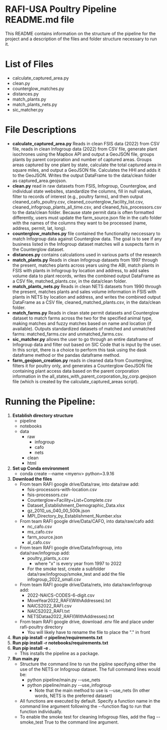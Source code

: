 # RAFI-USA Poultry Pipeline README.md file

This README contains information on the structure of the pipeline for the project and a description of the files and folder structure necessary to run it.

# List of Files

- calculate_captured_area.py
- clean.py
- counterglow_matches.py
- distances.py
- match_plants.py
- match_plants_nets.py
- sic_matcher.py

# File Descriptions

- **calculate_captured_area.py** Reads in clean FSIS data (2022) from CSV file, reads in clean Infogroup data (2022) from CSV file, generate plant isochrones using the Mapbox API and output a GeoJSON file, groups plants by parent corporation and number of captured areas. Groups areas captured by one plant by state, calculate the total captured area in square miles, and output a GeoJSON file. Calculates the HHI and adds it to the GeoJSON. Writes the output DataFrame to the data/clean folder as captured_area.geojson.
- **clean.py** read in raw datasets from FSIS, Infogroup, Counterglow, and individual state websites, standardize the columns, fill in null values, filter to records of interest (e.g., poultry farms), and then output cleaned_cafo_poultry.csv, cleaned_counterglow_facility_list.csv, cleaned_infogroup_plants_all_time.csv, and cleaned_fsis_processors.csv to the data/clean folder. Because state permit data is often formatted differently, users must update the farm_source.json file in the cafo folder with the names of the columns they want to be processed (name, address, permit, lat, long).
- **counterglow_matches.py** file contained the functionality neccessary to match Infogroup data against Counterglow data. The goal is to see if any business listed in the Infogroup dataset matches will a suspects farm in the Counterglow dataset.
- **distances.py** contains calculations used in various parts of the research
- **match_plants.py** Reads in clean Infogroup datasets from 1997 through the present, matches plants across years using the ABI, match plants in FSIS with plants in Infogroup by location and address, to add sales volume data to plant records, writes the combined output DataFrame as a CSV file, matched_plants.csv, in the data/clean folder.
- **match_plants_nets.py** Reads in clean NETS datasets from 1990 through the present, matches plants and sales volume information in FSIS with plants in NETS by location and address, and writes the combined output DataFrame as a CSV file, cleaned_matched_plants.csv, in the data/clean folder.
- **match_farms.py** Reads in clean state permit datasets and Counterglow dataset to match farms across the two for the specified animal type, making matches and fuzzy matches based on name and location (if available). Outputs standardized datasets of matched and unmatched farms: matched_farms.csv and unmatched_farms.csv.
- **sic_matcher.py** allows the user to go through an entire dataframe of Infogroup data and filter out based on SIC Code that is input by the user. In this script, there is a choice to perform this task using the dask dataframe method or the pandas dataframe method.
- **farm_geojson_creation.py** reads in cleaned data from Counterglow, filters it for poultry only, and generates a Counterglow GeoJSON file containing plant access data based on the parent corporation information in the all_states_with_parent_corporation_by_corp.geojson file (which is created by the calculate_captured_areas script).

# Running the Pipeline:

1. **Establish directory structure**
   - pipeline
   - notebooks
   - data
     - raw
       - infogroup
       - cafo
       - nets
     - clean
     - html
2. **Set up Conda environment**
   - conda create --name \<myenv\> python=3.9.16
3. **Download the files**
   - From team RAFI google drive/Data/raw, into data/raw add:
     - fsis-processors-with-location.csv
     - fsis-processors.csv
     - Counterglow+Facility+List+Complete.csv
     - Dataset_Establishment_Demographic_Data.xlsx
     - gz_2010_us_040_00_500k.json
     - MPI_Directory_by_Establishment_Number.xlsx
   - From team RAFI google drive/Data/CAFO, into data/raw/cafo add:
     - nc_cafo.csv
     - ms_cafo.csv
     - farm_source.json
     - al_cafo.csv
   - From team RAFI google drive/Data/Infogroup, into data/raw/infogroup add:
     - poultry_plants_x.csv
       - where "x" is every year from 1997 to 2022
     - For the smoke test, create a subfolder data/raw/infogroup/smoke_test and add the file infogroup_2022_small.csv
   - From team RAFI google drive/Data/nets, into data/raw/infogroup add:
     - 2022-NAICS-CODES-6-digit.csv
     - MoveYear2022_RAFI(WithAddresses).txt
     - NAICS2022_RAFI.csv
     - NAICS2022_RAFI.txt
     - NETSDataa2022_RAFI(WithAddresses).txt
   - From team RAFI google drive, download .env file and place under rafi-poultry directory
     - You will likely have to rename the file to place the "." in front
4. **Run pip install -r pipeline/requirements.txt**
5. **Run pip install -r notebooks/requirements.txt**
6. **Run pip install -e .**
   - This installs the pipeline as a package.
7. **Run main.py**
     - Structure the command line to run the pipline specifying either the use of the NETS or Infogroup dataset. The full command lines would be:
        - python pipeline/main.py --use_nets
        - python pipeline/main.py --use_infogroup
          - Note that the main method to use is --use_nets (In other words, NETS is the preferred dataset)
     - All functions are executed by default. Specify a function name in the command line argument following the --function flag to run that function individually.
     - To enable the smoke test for cleaning Infogroup files, add the flag --smoke_test True to the command line argument.